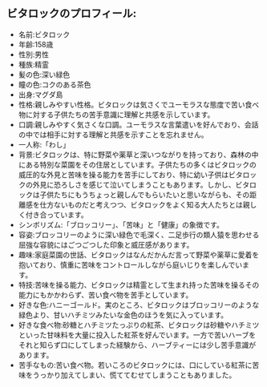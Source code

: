 ## ビタロックのプロフィール:
- 名前:ビタロック
- 年齢:158歳
- 性別:男性
- 種族:精霊
- 髪の色:深い緑色
- 瞳の色:コクのある茶色
- 出身:マグダ島
- 性格:親しみやすい性格。ビタロックは気さくでユーモラスな態度で苦い食べ物に対する子供たちの苦手意識に理解と共感を示しています。
- 口調:親しみやすく気さくな口調。ユーモラスな言葉遣いを好んでおり、会話の中では相手に対する理解と共感を示すことを忘れません。
- 一人称:「わし」
- 背景:ビタロックは、特に野菜や薬草と深いつながりを持っており、森林の中にある特別な菜園をその住居としています。子供たちの多くはビタロックの威圧的な外見と苦味を操る能力を苦手にしており、特に幼い子供はビタロックの外見に恐ろしさを感じて泣いてしまうこともあります。しかし、ビタロックは子供たちにもうちょっと親しんでもらいたいと思いながらも、その距離感を仕方ないものだと考えつつ、ビタロックをよく知る大人たちとは親しく付き合っています。
- シンボリズム:「ブロッコリー」、「苦味」と「健康」の象徴です。
- 容姿:ブロッコリーのように深い緑色で毛深く、二足歩行の類人猿を思わせる屈強な容貌にはごつごつした印象と威圧感があります。
- 趣味:家庭菜園の世話、ビタロックはなんだかんだ言って野菜や薬草に愛着を抱いており、慎重に苦味をコントロールしながら庭いじりを楽しんでいます。
- 特技:苦味を操る能力、ビタロックは精霊として生まれ持った苦味を操るその能力にもかかわらず、苦い食べ物を苦手としています。
- 好きな色:ハニーゴールド。実のところ、ビタロックはブロッコリーのような緑色より、甘いハチミツみたいな金色のほうを気に入っています。
- 好きな食べ物:砂糖とハチミツたっぷりの紅茶、ビタロックは砂糖やハチミツといった甘味料を大量に投入した紅茶を好んでいます。一方で苦いハーブをそれと知らず口にしてしまった経験から、ハーブティーには少し苦手意識があります。
- 苦手なもの:苦い食べ物。若いころのビタロックには、口にしている紅茶に苦味をうっかり加えてしまい、慌ててむせてしまうこともありました。